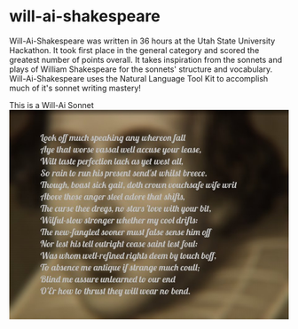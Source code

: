 # will-ai-shakespeare
Will-Ai-Shakespeare was written in 36 hours at the Utah State University Hackathon. It took first place in the general category and scored the greatest number of points overall. It takes inspiration from the sonnets and plays of William Shakespeare for the sonnets' structure and vocabulary. Will-Ai-Shakespeare uses the Natural Language Tool Kit to accomplish much of it's sonnet writing mastery!

This is a Will-Ai Sonnet
<kbd>
![Will-Ai-Sonnet](./Sonnet.jpg "Will-Ai Sonnet")
</kbd>
